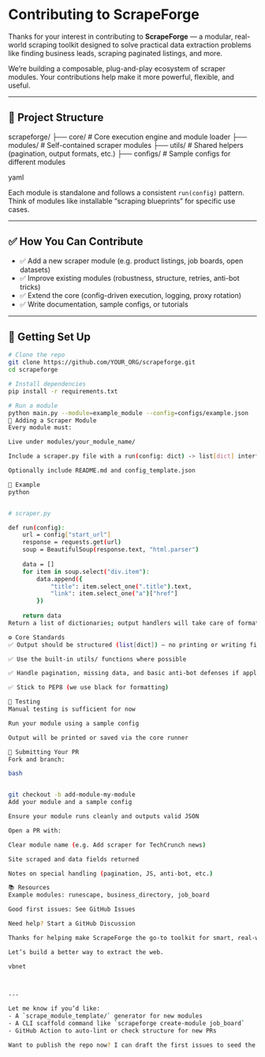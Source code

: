 # Contributing to ScrapeForge

Thanks for your interest in contributing to **ScrapeForge** — a modular, real-world scraping toolkit designed to solve practical data extraction problems like finding business leads, scraping paginated listings, and more.

We’re building a composable, plug-and-play ecosystem of scraper modules. Your contributions help make it more powerful, flexible, and useful.

---

## 🧱 Project Structure

scrapeforge/ ├── core/ # Core execution engine and module loader ├── modules/ # Self-contained scraper modules ├── utils/ # Shared helpers (pagination, output formats, etc.) ├── configs/ # Sample configs for different modules

yaml



Each module is standalone and follows a consistent `run(config)` pattern. Think of modules like installable “scraping blueprints” for specific use cases.

---

## ✅ How You Can Contribute

- ✅ Add a new scraper module (e.g. product listings, job boards, open datasets)
- ✅ Improve existing modules (robustness, structure, retries, anti-bot tricks)
- ✅ Extend the core (config-driven execution, logging, proxy rotation)
- ✅ Write documentation, sample configs, or tutorials

---

## 🔧 Getting Set Up

```bash
# Clone the repo
git clone https://github.com/YOUR_ORG/scrapeforge.git
cd scrapeforge

# Install dependencies
pip install -r requirements.txt

# Run a module
python main.py --module=example_module --config=configs/example.json
🧩 Adding a Scraper Module
Every module must:

Live under modules/your_module_name/

Include a scraper.py file with a run(config: dict) -> list[dict] interface

Optionally include README.md and config_template.json

🔁 Example
python


# scraper.py

def run(config):
    url = config["start_url"]
    response = requests.get(url)
    soup = BeautifulSoup(response.text, "html.parser")
    
    data = []
    for item in soup.select("div.item"):
        data.append({
            "title": item.select_one(".title").text,
            "link": item.select_one("a")["href"]
        })
    
    return data
Return a list of dictionaries; output handlers will take care of formatting.

⚙️ Core Standards
✅ Output should be structured (list[dict]) — no printing or writing files in modules

✅ Use the built-in utils/ functions where possible

✅ Handle pagination, missing data, and basic anti-bot defenses if applicable

✅ Stick to PEP8 (we use black for formatting)

🧪 Testing
Manual testing is sufficient for now

Run your module using a sample config

Output will be printed or saved via the core runner

🚀 Submitting Your PR
Fork and branch:

bash


git checkout -b add-module-my-module
Add your module and a sample config

Ensure your module runs cleanly and outputs valid JSON

Open a PR with:

Clear module name (e.g. Add scraper for TechCrunch news)

Site scraped and data fields returned

Notes on special handling (pagination, JS, anti-bot, etc.)

📚 Resources
Example modules: runescape, business_directory, job_board

Good first issues: See GitHub Issues

Need help? Start a GitHub Discussion

Thanks for helping make ScrapeForge the go-to toolkit for smart, real-world scraping.

Let’s build a better way to extract the web.

vbnet



---

Let me know if you’d like:
- A `scrape_module_template/` generator for new modules  
- A CLI scaffold command like `scrapeforge create-module job_board`  
- GitHub Action to auto-lint or check structure for new PRs

Want to publish the repo now? I can draft the first issues to seed the community.